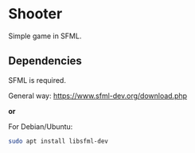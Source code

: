 # Shooter

Simple game in SFML.

## Dependencies

SFML is required.

General way: https://www.sfml-dev.org/download.php

**or**

For Debian/Ubuntu:

```bash
sudo apt install libsfml-dev
```
